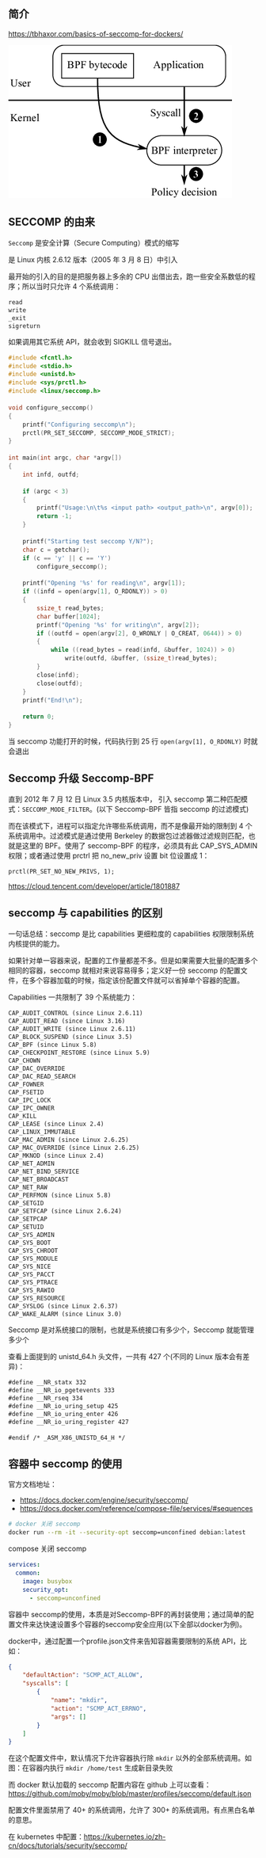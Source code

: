 ## 简介

https://tbhaxor.com/basics-of-seccomp-for-dockers/

![img](.assets/The-architecture-of-the-Seccomp-system-20-in-Linux-Application-developers-specify.png)

## SECCOMP 的由来

`Seccomp` 是安全计算（Secure Computing）模式的缩写

是 Linux 内核 2.6.12 版本（2005 年 3 月 8 日）中引入

最开始的引入的目的是把服务器上多余的 CPU 出借出去，跑一些安全系数低的程序；所以当时只允许 4 个系统调用：

```
read
write
_exit
sigreturn
```

如果调用其它系统 API，就会收到 SIGKILL 信号退出。

```c
#include <fcntl.h>
#include <stdio.h>
#include <unistd.h>
#include <sys/prctl.h>
#include <linux/seccomp.h>

void configure_seccomp()
{
    printf("Configuring seccomp\n");
    prctl(PR_SET_SECCOMP, SECCOMP_MODE_STRICT);
}

int main(int argc, char *argv[])
{
    int infd, outfd;

    if (argc < 3)
    {
        printf("Usage:\n\t%s <input path> <output_path>\n", argv[0]);
        return -1;
    }

    printf("Starting test seccomp Y/N?");
    char c = getchar();
    if (c == 'y' || c == 'Y')
        configure_seccomp();

    printf("Opening '%s' for reading\n", argv[1]);
    if ((infd = open(argv[1], O_RDONLY)) > 0)
    {
        ssize_t read_bytes;
        char buffer[1024];
        printf("Opening '%s' for writing\n", argv[2]);
        if ((outfd = open(argv[2], O_WRONLY | O_CREAT, 0644)) > 0)
        {
            while ((read_bytes = read(infd, &buffer, 1024)) > 0)
                write(outfd, &buffer, (ssize_t)read_bytes);
        }
        close(infd);
        close(outfd);
    }
    printf("End!\n");

    return 0;
}

```

当 seccomp 功能打开的时候，代码执行到 25 行 `open(argv[1], O_RDONLY)` 时就会退出

## Seccomp 升级 Seccomp-BPF

直到 2012 年 7 月 12 日 Linux 3.5 内核版本中， 引入 seccomp 第二种匹配模式：`SECCOMP_MODE_FILTER`。(以下 Seccomp-BPF 皆指 seccomp 的过滤模式)

而在该模式下，进程可以指定允许哪些系统调用，而不是像最开始的限制到 4 个系统调用中。过滤模式是通过使用 Berkeley 的数据包过滤器做过滤规则匹配，也就是这里的 BPF。使用了 seccomp-BPF 的程序，必须具有此 CAP_SYS_ADMIN 权限；或者通过使用 prctrl 把 no_new_priv 设置 bit 位设置成 1：

```
prctl(PR_SET_NO_NEW_PRIVS, 1);
```

https://cloud.tencent.com/developer/article/1801887

## seccomp 与 capabilities 的区别

一句话总结：seccomp 是比 capabilities 更细粒度的 capabilities 权限限制系统内核提供的能力。

如果针对单一容器来说，配置的工作量都差不多。但是如果需要大批量的配置多个 相同的容器，seccomp 就相对来说容易得多；定义好一份 seccomp 的配置文件，在多个容器加载的时候，指定该份配置文件就可以省掉单个容器的配置。

Capabilities 一共限制了 39 个系统能力：

```
CAP_AUDIT_CONTROL (since Linux 2.6.11)
CAP_AUDIT_READ (since Linux 3.16)
CAP_AUDIT_WRITE (since Linux 2.6.11)
CAP_BLOCK_SUSPEND (since Linux 3.5)
CAP_BPF (since Linux 5.8)
CAP_CHECKPOINT_RESTORE (since Linux 5.9)
CAP_CHOWN
CAP_DAC_OVERRIDE
CAP_DAC_READ_SEARCH
CAP_FOWNER
CAP_FSETID
CAP_IPC_LOCK
CAP_IPC_OWNER
CAP_KILL
CAP_LEASE (since Linux 2.4)
CAP_LINUX_IMMUTABLE
CAP_MAC_ADMIN (since Linux 2.6.25)
CAP_MAC_OVERRIDE (since Linux 2.6.25)
CAP_MKNOD (since Linux 2.4)
CAP_NET_ADMIN
CAP_NET_BIND_SERVICE
CAP_NET_BROADCAST
CAP_NET_RAW
CAP_PERFMON (since Linux 5.8)
CAP_SETGID
CAP_SETFCAP (since Linux 2.6.24)
CAP_SETPCAP
CAP_SETUID
CAP_SYS_ADMIN
CAP_SYS_BOOT
CAP_SYS_CHROOT
CAP_SYS_MODULE
CAP_SYS_NICE
CAP_SYS_PACCT
CAP_SYS_PTRACE
CAP_SYS_RAWIO
CAP_SYS_RESOURCE
CAP_SYSLOG (since Linux 2.6.37)
CAP_WAKE_ALARM (since Linux 3.0)
```

Seccomp 是对系统接口的限制，也就是系统接口有多少个，Seccomp 就能管理多少个

查看上面提到的 unistd_64.h 头文件，一共有 427 个(不同的 Linux 版本会有差异)：

```
#define __NR_statx 332
#define __NR_io_pgetevents 333
#define __NR_rseq 334
#define __NR_io_uring_setup 425
#define __NR_io_uring_enter 426
#define __NR_io_uring_register 427

#endif /* _ASM_X86_UNISTD_64_H */
```

## 容器中 seccomp 的使用

官方文档地址：

- <https://docs.docker.com/engine/security/seccomp/>
- <https://docs.docker.com/reference/compose-file/services/#sequences>

```bash
# docker 关闭 seccomp
docker run --rm -it --security-opt seccomp=unconfined debian:latest
```

compose 关闭 seccomp

```yaml
services:
  common:
    image: busybox
    security_opt:
      - seccomp=unconfined
```

容器中 seccomp的使用，本质是对Seccomp-BPF的再封装使用；通过简单的配置文件来达快速设置多个容器的seccomp安全应用(以下全部以docker为例)。

docker中，通过配置一个profile.json文件来告知容器需要限制的系统 API，比如：

```json
{
    "defaultAction": "SCMP_ACT_ALLOW",
    "syscalls": [
        {
            "name": "mkdir",
            "action": "SCMP_ACT_ERRNO",
            "args": []
        }
    ]
}
```

在这个配置文件中，默认情况下允许容器执行除 `mkdir` 以外的全部系统调用。如 图：在容器内执行 `mkdir /home/test` 生成新目录失败

而 docker 默认加载的 seccomp 配置内容在 github 上可以查看：https://github.com/moby/moby/blob/master/profiles/seccomp/default.json

配置文件里面禁用了 40+ 的系统调用，允许了 300+ 的系统调用。有点黑白名单的意思。

在 kubernetes 中配置：<https://kubernetes.io/zh-cn/docs/tutorials/security/seccomp/>

